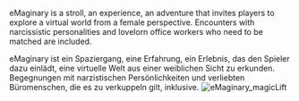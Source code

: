 eMaginary is a stroll, an experience, an adventure that invites players to explore a virtual world from a female perspective. Encounters with narcissistic personalities and lovelorn office workers who need to be matched are included.

eMaginary ist ein Spaziergang, eine Erfahrung, ein Erlebnis, das den Spieler dazu einlädt, eine virtuelle Welt aus einer weiblichen Sicht zu erkunden.
Begegnungen mit narzistischen Persönlichkeiten und verliebten Büromenschen, die es zu verkuppeln gilt, inklusive.
![eMaginary_magicLift](https://github.com/user-attachments/assets/d8d1b87d-29d4-4b68-b784-02e604b8818a)
